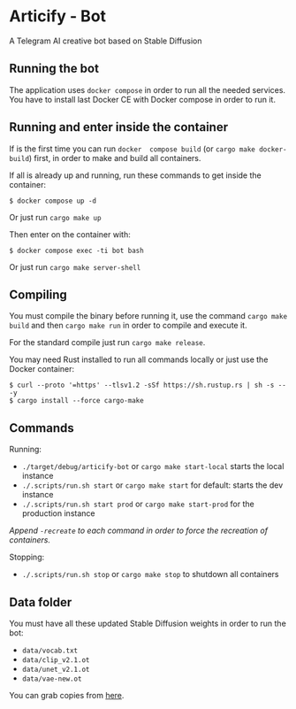 # Articify - Bot

A Telegram AI creative bot based on Stable Diffusion

## Running the bot
The application uses `docker compose` in order to run all the needed services. You have to install last Docker CE with Docker compose in order to run it.

## Running and enter inside the container
If is the first time you can run `docker  compose build` (or `cargo make docker-build`) first, in order to make and build all containers.

If all is already up and running, run these commands to get inside the container:
```
$ docker compose up -d
```

Or just run `cargo make up`

Then enter on the container with:
```
$ docker compose exec -ti bot bash
```

Or just run `cargo make server-shell`

## Compiling
You must compile the binary before running it, use the command `cargo make build` and then `cargo make run` in order to compile and execute it.

For the standard compile just run `cargo make release`.

You may need Rust installed to run all commands locally or just use the Docker container:
```
$ curl --proto '=https' --tlsv1.2 -sSf https://sh.rustup.rs | sh -s -- -y
$ cargo install --force cargo-make
```

## Commands
Running:

* `./target/debug/articify-bot` or `cargo make start-local` starts the local instance
* `./.scripts/run.sh start` or `cargo make start` for default: starts the dev instance
* `./.scripts/run.sh start prod` or `cargo make start-prod` for the production instance

*Append `-recreate` to each command in order to force the recreation of containers.*

Stopping:

* `./.scripts/run.sh stop` or `cargo make stop` to shutdown all containers

## Data folder

You must have all these updated Stable Diffusion weights in order to run the bot:
- `data/vocab.txt`
- `data/clip_v2.1.ot`
- `data/unet_v2.1.ot`
- `data/vae-new.ot`

You can grab copies from [here](https://huggingface.co/lmz/rust-stable-diffusion-v2-1/tree/main/weights).
